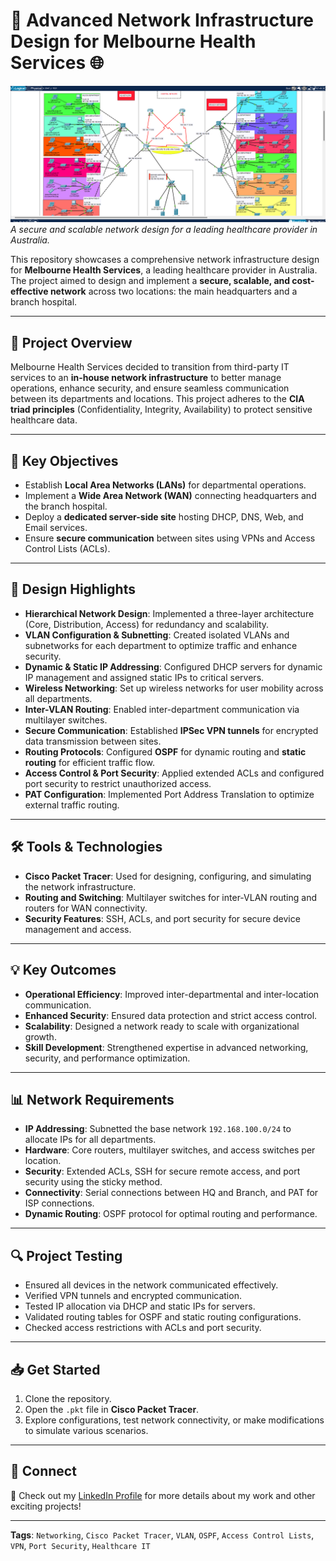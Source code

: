 # 🚀 Advanced Network Infrastructure Design for Melbourne Health Services 🌐 

![Project Banner](https://github.com/gokul-nath-s/Hospital-Network-and-Security/blob/7c10268040c85ffcf3a5af646ddca46455290a11/1.png)  
*A secure and scalable network design for a leading healthcare provider in Australia.*

This repository showcases a comprehensive network infrastructure design for **Melbourne Health Services**, a leading healthcare provider in Australia. The project aimed to design and implement a **secure, scalable, and cost-effective network** across two locations: the main headquarters and a branch hospital.

---

## 🏥 **Project Overview**
Melbourne Health Services decided to transition from third-party IT services to an **in-house network infrastructure** to better manage operations, enhance security, and ensure seamless communication between its departments and locations. This project adheres to the **CIA triad principles** (Confidentiality, Integrity, Availability) to protect sensitive healthcare data.

---

## 🎯 **Key Objectives**
- Establish **Local Area Networks (LANs)** for departmental operations.
- Implement a **Wide Area Network (WAN)** connecting headquarters and the branch hospital.
- Deploy a **dedicated server-side site** hosting DHCP, DNS, Web, and Email services.
- Ensure **secure communication** between sites using VPNs and Access Control Lists (ACLs).

---

## 📌 **Design Highlights**
- **Hierarchical Network Design**: Implemented a three-layer architecture (Core, Distribution, Access) for redundancy and scalability.
- **VLAN Configuration & Subnetting**: Created isolated VLANs and subnetworks for each department to optimize traffic and enhance security.
- **Dynamic & Static IP Addressing**: Configured DHCP servers for dynamic IP management and assigned static IPs to critical servers.
- **Wireless Networking**: Set up wireless networks for user mobility across all departments.
- **Inter-VLAN Routing**: Enabled inter-department communication via multilayer switches.
- **Secure Communication**: Established **IPSec VPN tunnels** for encrypted data transmission between sites.
- **Routing Protocols**: Configured **OSPF** for dynamic routing and **static routing** for efficient traffic flow.
- **Access Control & Port Security**: Applied extended ACLs and configured port security to restrict unauthorized access.
- **PAT Configuration**: Implemented Port Address Translation to optimize external traffic routing.

---

## 🛠️ **Tools & Technologies**
- **Cisco Packet Tracer**: Used for designing, configuring, and simulating the network infrastructure.
- **Routing and Switching**: Multilayer switches for inter-VLAN routing and routers for WAN connectivity.
- **Security Features**: SSH, ACLs, and port security for secure device management and access.

---

## 💡 **Key Outcomes**
- **Operational Efficiency**: Improved inter-departmental and inter-location communication.
- **Enhanced Security**: Ensured data protection and strict access control.
- **Scalability**: Designed a network ready to scale with organizational growth.
- **Skill Development**: Strengthened expertise in advanced networking, security, and performance optimization.

---

## 📊 **Network Requirements**
- **IP Addressing**: Subnetted the base network `192.168.100.0/24` to allocate IPs for all departments.
- **Hardware**: Core routers, multilayer switches, and access switches per location.
- **Security**: Extended ACLs, SSH for secure remote access, and port security using the sticky method.
- **Connectivity**: Serial connections between HQ and Branch, and PAT for ISP connections.
- **Dynamic Routing**: OSPF protocol for optimal routing and performance.

---

## 🔍 **Project Testing**
- Ensured all devices in the network communicated effectively.
- Verified VPN tunnels and encrypted communication.
- Tested IP allocation via DHCP and static IPs for servers.
- Validated routing tables for OSPF and static routing configurations.
- Checked access restrictions with ACLs and port security.

---

## 📥 **Get Started**
1. Clone the repository.
2. Open the `.pkt` file in **Cisco Packet Tracer**.
3. Explore configurations, test network connectivity, or make modifications to simulate various scenarios.

---

## 🤝 **Connect**
🌟 Check out my [LinkedIn Profile](https://www.linkedin.com/in/gokulnath-s2004/) for more details about my work and other exciting projects!  

---

**Tags**: `Networking`, `Cisco Packet Tracer`, `VLAN`, `OSPF`, `Access Control Lists`, `VPN`, `Port Security`, `Healthcare IT`

